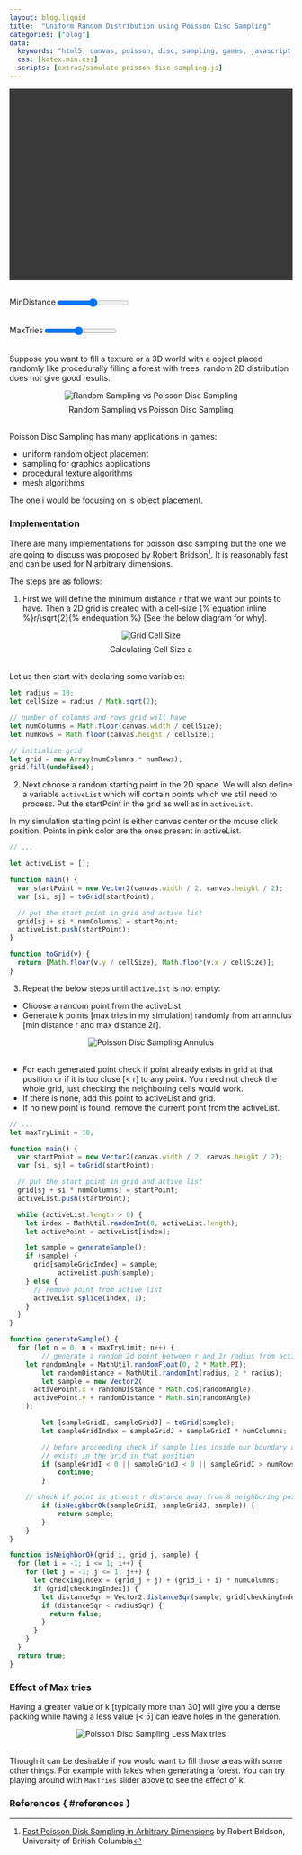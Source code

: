 ```yaml
---
layout: blog.liquid
title:  "Uniform Random Distribution using Poisson Disc Sampling"
categories: ["blog"]
data:
  keywords: "html5, canvas, poisson, disc, sampling, games, javascript, tutorial"
  css: [katex.min.css]
  scripts: [extras/simulate-poisson-disc-sampling.js]
---
```


<div id="canvas-container">
  <canvas id="canvas" height=500 width=740></canvas>

  <div id="controls-container">
    <div class="slider-container">
      <label for="myRadius">MinDistance</label>
      <input type="range" min="5" max="25" class="slider" id="myRadius">
    </div>
    <div class="slider-container">
      <label for="myMaxTries">MaxTries</label>
      <input type="range" min="1" max="20" value="10" class="slider" id="myMaxTries">
    </div>
  </div>
</div>

<style>
  canvas {
    background: #3a3a3a;
    display: block;
    margin: auto;
    cursor: pointer;
    -webkit-tap-highlight-color: transparent;
  }

  .slider-container {
    display: flex;
    margin-top: 30px;
  }

  @media only screen and (max-width: 740px) {
    canvas {
      width: calc(100vw - 2em);
    }

    #canvas-container {
      width: calc(100vw - 2em);
    }
  }
</style>

<br>

Suppose you want to fill a texture or a 3D world with a object placed randomly like procedurally filling a forest with trees, random 2D distribution does not give good results.

<div style="text-align:center">
  <img src="/assets/images/2022-01/random-sampling-vs-poisson-sampling.webp" alt="Random Sampling vs Poisson Disc Sampling"></img>
  <div style="margin-top: 8px;">Random Sampling  vs  Poisson Disc Sampling</div>
</div>
<br>

Poisson Disc Sampling has many applications in games:

- uniform random object placement
- sampling for graphics applications
- procedural texture algorithms
- mesh algorithms

The one i would be focusing on is object placement.

### Implementation

There are many implementations for poisson disc sampling but the one we are going to discuss was proposed by Robert Bridson[^robert]. It is reasonably fast and can be used for N arbitrary dimensions.

The steps are as follows:

1. First we will define the minimum distance `r` that we want our points to have. Then a 2D grid is created with a cell-size {% equation inline %}r/\sqrt{2}{% endequation %} [See the below diagram for why].

<div style="text-align:center">
  <img src="/assets/images/2022-01/grid-cell-size.jpg" alt="Grid Cell Size"></img>
  <div style="margin-top: 8px;">Calculating Cell Size a</div>
</div>
<br>

Let us then start with declaring some variables:
```js
let radius = 10;
let cellSize = radius / Math.sqrt(2);

// number of columns and rows grid will have
let numColumns = Math.floor(canvas.width / cellSize);
let numRows = Math.floor(canvas.height / cellSize);

// initialize grid
let grid = new Array(numColumns * numRows);
grid.fill(undefined);
```

2. Next choose a random starting point in the 2D space. We will also define a variable `activeList` which will contain points which we still need to process. Put the startPoint in the grid as well as in `activeList`.

In my simulation starting point is either canvas center or the mouse click position. Points in pink color are the ones present in activeList.

```js
// ...

let activeList = [];

function main() {
  var startPoint = new Vector2(canvas.width / 2, canvas.height / 2);
  var [si, sj] = toGrid(startPoint);

  // put the start point in grid and active list
  grid[sj + si * numColumns] = startPoint;
  activeList.push(startPoint);
}

function toGrid(v) {
  return [Math.floor(v.y / cellSize), Math.floor(v.x / cellSize)];
}
```

3. Repeat the below steps until `activeList` is not empty:
- Choose a random point from the activeList
- Generate k points [max tries in my simulation] randomly from an annulus [min distance r and max distance 2r].

<div style="text-align:center">
  <img src="/assets/images/2022-01/sampling-annulus.jpg" alt="Poisson Disc Sampling Annulus"></img>
</div>
<br>

- For each generated point check if point already exists in grid at that position or if it is too close [< r] to any point. You need not check the whole grid, just checking the neighboring cells would work.
- If there is none, add this point to activeList and grid.
- If no new point is found, remove the current point from the activeList.

```js
// ...
let maxTryLimit = 10;

function main() {
  var startPoint = new Vector2(canvas.width / 2, canvas.height / 2);
  var [si, sj] = toGrid(startPoint);

  // put the start point in grid and active list
  grid[sj + si * numColumns] = startPoint;
  activeList.push(startPoint);

  while (activeList.length > 0) {
    let index = MathUtil.randomInt(0, activeList.length);
    let activePoint = activeList[index];

    let sample = generateSample();
    if (sample) {
      grid[sampleGridIndex] = sample;
			activeList.push(sample);
    } else {
      // remove point from active list
      activeList.splice(index, 1);
    }
  }
}

function generateSample() {
  for (let n = 0; n < maxTryLimit; n++) {
		// generate a random 2d point between r and 2r radius from active point
    let randomAngle = MathUtil.randomFloat(0, 2 * Math.PI);
		let randomDistance = MathUtil.randomInt(radius, 2 * radius);
		let sample = new Vector2(
      activePoint.x + randomDistance * Math.cos(randomAngle),
      activePoint.y + randomDistance * Math.sin(randomAngle)
    );

		let [sampleGridI, sampleGridJ] = toGrid(sample);
		let sampleGridIndex = sampleGridJ + sampleGridI * numColumns;

		// before proceeding check if sample lies inside our boundary and no sample already
		// exists in the grid in that position
		if (sampleGridI < 0 || sampleGridJ < 0 || sampleGridI > numRows || sampleGridJ > numColumns || grid[sampleGridIndex]) {
			continue;
		}

    // check if point is atleast r distance away from 8 neighboring points
		if (isNeighborOk(sampleGridI, sampleGridJ, sample)) {
			return sample;
		}
	}
}

function isNeighborOk(grid_i, grid_j, sample) {
  for (let i = -1; i <= 1; i++) {
    for (let j = -1; j <= 1; j++) {
      let checkingIndex = (grid_j + j) + (grid_i + i) * numColumns;
      if (grid[checkingIndex]) {
        let distanceSqr = Vector2.distanceSqr(sample, grid[checkingIndex]);
        if (distanceSqr < radiusSqr) {
          return false;
        }
      }
    }
  }
  return true;
}
```

### Effect of Max tries

Having a greater value of k [typically more than 30] will give you a dense packing while having a less value [< 5] can leave holes in the generation.

<div style="text-align:center">
  <img src="/assets/images/2022-01/sampling-less-k.jpg" alt="Poisson Disc Sampling Less Max tries"></img>
</div>
<br>

Though it can be desirable if you would want to fill those areas with some other things. For example with lakes when generating a forest. You can try playing around with `MaxTries` slider above to see the effect of k.

### References { #references }

[^robert]:  [Fast Poisson Disk Sampling in Arbitrary Dimensions](https://www.cs.ubc.ca/~rbridson/docs/bridson-siggraph07-poissondisk.pdf) by Robert Bridson, University of British Columbia

[^wikipedia]: [Wikipedia](https://en.wikipedia.org/wiki/Supersampling#Poisson_disk)
